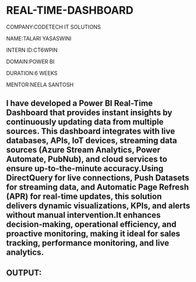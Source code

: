 # REAL-TIME-DASHBOARD

COMPANY:CODETECH IT SOLUTIONS

NAME:TALARI YASASWINI

INTERN ID:CT6WPIN

DOMAIN:POWER BI

DURATION:6 WEEKS

MENTOR:NEELA SANTOSH

## I have developed a Power BI Real-Time Dashboard that provides instant insights by continuously updating data from multiple sources. This dashboard integrates with live databases, APIs, IoT devices, streaming data sources (Azure Stream Analytics, Power Automate, PubNub), and cloud services to ensure up-to-the-minute accuracy.Using DirectQuery for live connections, Push Datasets for streaming data, and Automatic Page Refresh (APR) for real-time updates, this solution delivers dynamic visualizations, KPIs, and alerts without manual intervention.It enhances decision-making, operational efficiency, and proactive monitoring, making it ideal for sales tracking, performance monitoring, and live analytics. 

## OUTPUT:














